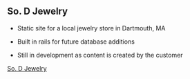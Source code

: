 ## So. D Jewelry

* Static site for a local jewelry store in Dartmouth, MA

* Built in rails for future database additions

* Still in development as content is created by the customer

[So. D Jewelry](https://sodjewelry.herokuapp.com/)
